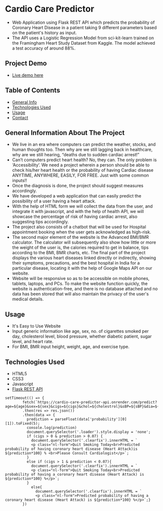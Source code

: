 # Cardio Care Predictor 

- Web Application using Flask REST API which predicts the probability of Coronary Heart Disease in a patient taking 9 different parameters based on the patient's history as input.
- The API uses a Logistic Regression Model from sci-kit-learn trained on the Framingham Heart Study Dataset from Kaggle. The model achieved a test accuracy of around 88%.

## Project Demo
* [Live demo here](https://cardio-care-predictor.netlify.app/)

## Table of Contents
* [General Info](#general-information)
* [Technologies Used](#technologies-used)
* [Usage](#usage)
* [Contact](#contact)

## General Information About The Project
- We live in an era where computers can predict the weather, stocks, and human thoughts too. Then why are we still lagging back in healthcare, why are we still hearing, “deaths due to sudden cardiac arrest!” 
- Can’t computers predict heart health? No, they can. The only problem is ‘Accessibility’. We need a project wherein a person should be able to check his/her heart health or the probability of having Cardiac disease ANYTIME, ANYWHERE, EASILY, FOR FREE. Just with some common inputs!!
- Once the diagnosis is done, the project should suggest measures accordingly.
- We have developed a web application that can easily predict the possibility of a user having a heart attack.
- With the help of HTML form we will collect the data from the user, and integrate it with javascript, and with the help of health API, we will showcase the percentage of risk of having cardiac arrest, also suggesting tips accordingly.
- The project also consists of a chatbot that will be used for Hospital appointment booking when the user gets acknowledged as high-risk.
- The second major element of the website is the Advanced BMI/BMR calculator.
The calculator will subsequently also show how little or more the weight of the user is, the calories required to get in balance, tips according to the BMI, BMR charts, etc.
The final part of the project displays the various heart diseases linked directly or indirectly, showing their symptoms, precautions, and the best hospital in India for a particular disease, locating it with the help of Google Maps API on our website.
- Website will be responsive so as to be accessible on mobile phones, tablets, laptops, and PCs. To make the website function quickly, the website is authentication-free, and there is no database attached and no data has been stored that will also maintain the privacy of the user's medical details. 

## Usage
- It's Easy to Use Website
- Input generic information like age, sex, no. of cigarettes smoked per day, cholesterol level, blood pressure, whether diabetic patient, sugar level, and heart rate.
- For BMI, BMR input height, weight, age, and exercise type.

## Technologies Used
- HTML5
- CSS3
- Javascript
- [Flask REST API](https://cardio-care-predictor-api.onrender.com/)

```
setTimeout(() => {
        fetch(`https://cardio-care-predictor-api.onrender.com/predict?age=${age}&sex=${sex}&cigs=${cigs}&chol=${cholestrol}&sBP=${sBP}&dia=${diabetes}&dBP=${dBP}&gluc=${glucose}&hRate=${heartRate}`)
        .then(res => res.json())
        .then(data => {
          prediction = parseFloat(data['probability'][0][1]).toFixed(5);
          console.log(prediction)
          document.querySelector('.loader').style.display = 'none';
          if (cigs > 0 & prediction > 0.07) {
            document.querySelector('.clearfix').innerHTML = `
            <p class="nl-form">Quit Smoking Today<br>Predicted probability of having coronary heart disease (Heart Attack)is ${prediction*100} % <br>Please Consult Cardiologist</p>`;
          }
          else if (cigs > 1 & prediction < 0.07){
            document.querySelector('.clearfix').innerHTML = `
            <p class="nl-form">Quit Smoking Today<br>Predicted probability of having a coronary heart disease (Heart Attack) is ${prediction*100} %</p>`;
          }
            else{
              document.querySelector('.clearfix').innerHTML = `
              <p class="nl-form">Predicted probability of having a coronary heart disease (Heart Attack) is ${prediction*100} %</p>`;} 
        })
   ```
